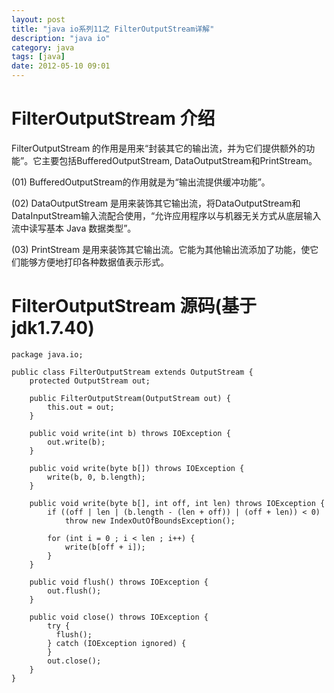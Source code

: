 ```yaml
---
layout: post
title: "java io系列11之 FilterOutputStream详解"
description: "java io"
category: java
tags: [java]
date: 2012-05-10 09:01
---
```

 
<a name="anchor1"></a>
# FilterOutputStream 介绍

FilterOutputStream 的作用是用来“封装其它的输出流，并为它们提供额外的功能”。它主要包括BufferedOutputStream, DataOutputStream和PrintStream。

(01) BufferedOutputStream的作用就是为“输出流提供缓冲功能”。

(02) DataOutputStream 是用来装饰其它输出流，将DataOutputStream和DataInputStream输入流配合使用，“允许应用程序以与机器无关方式从底层输入流中读写基本 Java 数据类型”。

(03) PrintStream 是用来装饰其它输出流。它能为其他输出流添加了功能，使它们能够方便地打印各种数据值表示形式。

 
<a name="anchor2"></a>
# FilterOutputStream 源码(基于jdk1.7.40)

    package java.io;

    public class FilterOutputStream extends OutputStream {
        protected OutputStream out;

        public FilterOutputStream(OutputStream out) {
            this.out = out;
        }

        public void write(int b) throws IOException {
            out.write(b);
        }

        public void write(byte b[]) throws IOException {
            write(b, 0, b.length);
        }

        public void write(byte b[], int off, int len) throws IOException {
            if ((off | len | (b.length - (len + off)) | (off + len)) < 0)
                throw new IndexOutOfBoundsException();

            for (int i = 0 ; i < len ; i++) {
                write(b[off + i]);
            }
        }

        public void flush() throws IOException {
            out.flush();
        }

        public void close() throws IOException {
            try {
              flush();
            } catch (IOException ignored) {
            }
            out.close();
        }
    }

     

